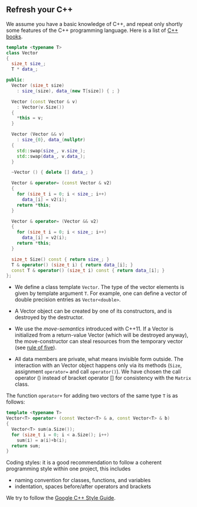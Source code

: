 ## Refresh your C++

We assume you have a basic knowledge of C++, and repeat only shortly some features of the C++ programming language. Here is a list of [C++ books](https://stackoverflow.com/questions/388242/the-definitive-c-book-guide-and-list).




```cpp
template <typename T>
class Vector
{
  size_t size_;
  T * data_;

public:
  Vector (size_t size) 
    : size_(size), data_(new T[size]) { ; }

  Vector (const Vector & v)
    : Vector(v.Size())
  {
    *this = v;
  }

  Vector (Vector && v)
    : size_{0}, data_(nullptr)
  {
    std::swap(size_, v.size_);
    std::swap(data_, v.data_);
  }

  ~Vector () { delete [] data_; }

  Vector & operator= (const Vector & v2)
  {
    for (size_t i = 0; i < size_; i++)
      data_[i] = v2(i);
    return *this;
  }

  Vector & operator= (Vector && v2)
  {
    for (size_t i = 0; i < size_; i++)
      data_[i] = v2(i);
    return *this;
  }

  size_t Size() const { return size_; }
  T & operator() (size_t i) { return data_[i]; }
  const T & operator() (size_t i) const { return data_[i]; }
};
```

* We define a class template `Vector`. The type of the vector elements is given by template argument `T`. For example, one can define a vector of double precision entries as `Vector<double>`.

* A Vector object can be created by one of its constructors, and is destroyed by the destructor.

* We use the *move-semantics* introduced with C++11. If a Vector is initialized from a return-value Vector (which will be destroyed anyway), the move-constructor can steal resources from the temporary vector
(see [rule of five](https://en.cppreference.com/w/cpp/language/rule_of_three)).

* All data members are private, what means invisible form outside. The interaction with an Vector object happens only via its methods (`Size`, assignment `operator=` and call `operator()`). We have chosen the call operator () instead of bracket operator [] for consistency with the `Matrix` class.



The function `operator+` for adding two vectors of the same type `T` is as follows:

```cpp
template <typename T>
Vector<T> operator+ (const Vector<T> & a, const Vector<T> & b)
{
  Vector<T> sum(a.Size());
  for (size_t i = 0; i < a.Size(); i++)
    sum(i) = a(i)+b(i);
  return sum;
}  
```


Coding styles: it is a good recommendation to follow a coherent programming style within one project, this includes
* naming convention for classes, functions, and variables
* indentation, spaces before/after operators and brackets

We try to follow the [Google C++ Style Guide](https://google.github.io/styleguide/cppguide.html).


